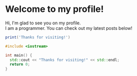 # Welcome to my profile!
Hi, I'm glad to see you on my profile. \
I am a programmer. You can check out my latest posts below! 

```lua
print('Thanks for visiting!')
```

```c++
#include <iostream>

int main() {
  std::cout << "Thanks for visiting!" << std::endl;
  return 0;
}
```
